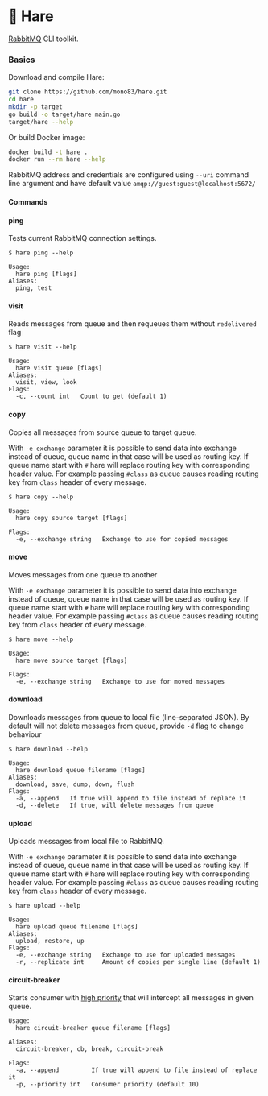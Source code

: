 :rabbit2: Hare
==============

[RabbitMQ](https://www.rabbitmq.com/) CLI toolkit.

### Basics

Download and compile Hare:
```bash
git clone https://github.com/mono83/hare.git
cd hare
mkdir -p target
go build -o target/hare main.go
target/hare --help
```

Or build Docker image:
```bash
docker build -t hare .
docker run --rm hare --help
```

RabbitMQ address and credentials are configured using `--uri` command line 
argument and have default value `amqp://guest:guest@localhost:5672/` 


#### Commands

#### ping

Tests current RabbitMQ connection settings.

```
$ hare ping --help 

Usage:
  hare ping [flags]
Aliases:
  ping, test
```


#### visit

Reads messages from queue and then requeues them without `redelivered` flag

```
$ hare visit --help

Usage:
  hare visit queue [flags]
Aliases:
  visit, view, look
Flags:
  -c, --count int   Count to get (default 1)
```


#### copy

Copies all messages from source queue to target queue.

With `-e exchange` parameter it is possible to send data into exchange instead of queue, queue name
in that case will be used as routing key. If queue name start with `#` hare will replace routing key
with corresponding header value. For example passing `#class` as queue causes reading routing key 
from `class` header of every message.

```
$ hare copy --help

Usage:
  hare copy source target [flags]

Flags:
  -e, --exchange string   Exchange to use for copied messages
```


#### move

Moves messages from one queue to another

With `-e exchange` parameter it is possible to send data into exchange instead of queue, queue name
in that case will be used as routing key. If queue name start with `#` hare will replace routing key
with corresponding header value. For example passing `#class` as queue causes reading routing key
from `class` header of every message.

```
$ hare move --help

Usage:
  hare move source target [flags]

Flags:
  -e, --exchange string   Exchange to use for moved messages
```

#### download

Downloads messages from queue to local file (line-separated JSON). By default will not delete messages from queue,
provide `-d` flag to change behaviour

```
$ hare download --help

Usage:
  hare download queue filename [flags]
Aliases:
  download, save, dump, down, flush
Flags:
  -a, --append   If true will append to file instead of replace it
  -d, --delete   If true, will delete messages from queue
```

#### upload

Uploads messages from local file to RabbitMQ. 

With `-e exchange` parameter it is possible to send data into exchange instead of queue, queue name
in that case will be used as routing key. If queue name start with `#` hare will replace routing key
with corresponding header value. For example passing `#class` as queue causes reading routing key
from `class` header of every message.


```
$ hare upload --help

Usage:
  hare upload queue filename [flags]
Aliases:
  upload, restore, up
Flags:
  -e, --exchange string   Exchange to use for uploaded messages
  -r, --replicate int     Amount of copies per single line (default 1)
```

#### circuit-breaker

Starts consumer with [high priority](https://www.rabbitmq.com/consumer-priority.html) that will intercept all messages in given queue.

```
Usage:
  hare circuit-breaker queue filename [flags]

Aliases:
  circuit-breaker, cb, break, circuit-break

Flags:
  -a, --append         If true will append to file instead of replace it
  -p, --priority int   Consumer priority (default 10)
```
